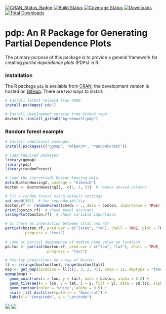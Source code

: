 [![CRAN\_Status\_Badge](http://www.r-pkg.org/badges/version/pdp)](https://cran.r-project.org/package=pdp)
[![Build Status](https://travis-ci.org/bgreenwell/pdp.svg?branch=master)](https://travis-ci.org/bgreenwell/pdp)
[![Coverage Status](https://img.shields.io/codecov/c/github/bgreenwell/pdp.svg)](https://codecov.io/github/bgreenwell/pdp?branch=master)
[![Downloads](http://cranlogs.r-pkg.org/badges/pdp)](http://cranlogs.r-pkg.org/badges/pdp)
[![Total Downloads](http://cranlogs.r-pkg.org/badges/grand-total/pdp)](http://cranlogs.r-pkg.org/badges/grand-total/pdp)

pdp: An R Package for Generating Partial Dependence Plots
================

The primary purpose of this package is to provide a general framework for creating _partial dependence plots_ (PDPs) in R.

### Installation

The R package `pdp` is available from [CRAN](http://cran.r-project.org/package=pdp); the development version is hosted on [GitHub](https://github.com/bgreenwell/pdp). There are two ways to install:
``` r
# Install latest release from CRAN
install.packages("pdp")

# Install development version from GitHub repo
devtools::install_github("bgreenwell/pdp")
```

### Random forest example

``` r
# Install additional packages
install.packages(c("ggmap", "mlbench", "randomForest"))

# Load required packages
library(ggmap)
library(pdp)
library(randomForest)

# Load the (corrected) Boston housing data
data(BostonHousing2, package = "mlbench")
boston <- BostonHousing2[, -c(1, 2, 5)]  # remove unused columns

# Fit a random forest using default settings
set.seed(101)  # for reproducibility
boston.rf <- randomForest(cmedv ~ ., data = boston, importance = TRUE)
print(boston.rf)  # check model accuracy
varImpPlot(boston.rf)  # check variable importance

# Is there an interaction between lstat and rm?
partial(boston.rf, pred.var = c("lstat", "rm"), chull = TRUE, plot = TRUE,
        .progress = "text")
        
# Look at partial dependence of median home value on location
pd.loc <- partial(boston.rf, pred.var = c("lon", "lat"), chull = TRUE,
                  .progress = "text")

# Overlay predictions on a map of Boston
ll <- c(range(boston$lon), range(boston$lat))
map <- get_map(location = ll[c(1, 3, 2, 4)], zoom = 11, maptype = "toner-lite")
ggmap(map) + 
  geom_point(aes(x = lon, y = lat), data = boston, alpha = 0.2) +
  geom_tile(aes(x = lon, y = lat, z = y, fill = y), data = pd.loc, alpha = 0.3) +
  geom_contour(color = "white", alpha = 0.5) +
  scale_fill_distiller(palette = "Spectral") +
  labs(x = "Longitude", y = "Latitude")
```
![](https://raw.githubusercontent.com/bgreenwell/pdp/master/pd_lstat_rm.png)
![](https://raw.githubusercontent.com/bgreenwell/pdp/master/pd_lon_lat.png)

